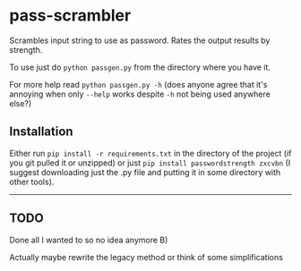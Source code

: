 # pass-scrambler
Scrambles input string to use as password. Rates the output results by strength.

To use just do `python passgen.py` from the directory where you have it. 

For more help read `python passgen.py -h` (does anyone agree that it's annoying when only `--help` works despite `-h` not being used anywhere else?)

## Installation
Either run `pip install -r requirements.txt` in the directory of the project (if you git pulled it or unzipped) or just `pip install passwordstrength zxcvbn` (I suggest downloading just the .py file and putting it in some directory with other tools).

---

## TODO
Done all I wanted to so no idea anymore B)

Actually maybe rewrite the legacy method or think of some simplifications
